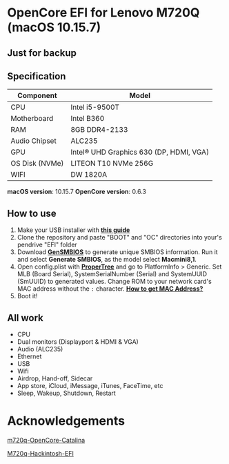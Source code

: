 # OpenCore EFI for Lenovo M720Q (macOS 10.15.7)
## Just for backup

## Specification
| **Component** | **Model** |
| ------------- | --------- |
| CPU | Intel i5-9500T |
| Motherboard | Intel B360 |
| RAM | 8GB DDR4-2133 |
| Audio Chipset | ALC235 |
| GPU | Intel® UHD Graphics 630 (DP, HDMI, VGA) |
| OS Disk (NVMe) | LITEON T10 NVMe 256G |
| WIFI | DW 1820A |

**macOS version**: 10.15.7
**OpenCore version**: 0.6.3

## How to use

1. Make your USB installer with [**this guide**](https://dortania.github.io/OpenCore-Install-Guide/installer-guide/)
2. Clone the repository and paste "BOOT" and "OC" directories into your's pendrive "EFI" folder
3. Download [**GenSMBIOS**](https://github.com/corpnewt/GenSMBIOS) to generate unique SMBIOS information. Run it and select **Generate SMBIOS**, as the model select **Macmini8,1**.
4. Open config.plist with [**ProperTree**](https://github.com/corpnewt/ProperTree) and go to PlatformInfo > Generic. Set MLB (Board Serial), SystemSerialNumber (Serial) and SystemUUID (SmUUID) to generated values. Change ROM to your network card's MAC address without the `:` character. [**How to get MAC Address?**](https://www.wikihow.com/Find-the-MAC-Address-of-Your-Computer)
5. Boot it!

## All work

- CPU
- Dual monitors (Displayport & HDMI & VGA)
- Audio (ALC235)
- Ethernet
- USB
- Wifi
- Airdrop, Hand-off, Sidecar
- App store, iCloud, iMessage, iTunes, FaceTime, etc
- Sleep, Wakeup, Shutdown, Restart

# Acknowledgements

[m720q-OpenCore-Catalina](https://github.com/tobagin/m720q-OpenCore-Catalina)

[M720q-Hackintosh-EFI](https://github.com/leonardoi7/M720q-Hackintosh-EFI)